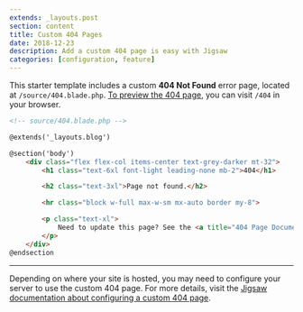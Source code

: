 ```yaml
---
extends: _layouts.post
section: content
title: Custom 404 Pages
date: 2018-12-23
description: Add a custom 404 page is easy with Jigsaw
categories: [configuration, feature]
---
```


This starter template includes a custom __404 Not Found__ error page, located at `/source/404.blade.php`. [To preview the 404 page](/404), you can visit `/404` in your browser.

```html
<!-- source/404.blade.php -->

@extends('_layouts.blog')

@section('body')
    <div class="flex flex-col items-center text-grey-darker mt-32">
        <h1 class="text-6xl font-light leading-none mb-2">404</h1>

        <h2 class="text-3xl">Page not found.</h2>

        <hr class="block w-full max-w-sm mx-auto border my-8">

        <p class="text-xl">
            Need to update this page? See the <a title="404 Page Documentation" href="https://jigsaw.tighten.co/docs/custom-404-page/">Jigsaw documentation</a>.
        </p>
    </div>
@endsection
```

---

Depending on where your site is hosted, you may need to configure your server to use the custom 404 page. For more details, visit the [Jigsaw documentation about configuring a custom 404 page](https://jigsaw.tighten.co/docs/custom-404-page/).
